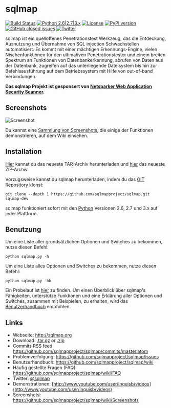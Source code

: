 # sqlmap

[![Build Status](https://api.travis-ci.org/sqlmapproject/sqlmap.svg?branch=master)](https://travis-ci.org/sqlmapproject/sqlmap) [![Python 2.6|2.7|3.x](https://img.shields.io/badge/python-2.6|2.7|3.x-yellow.svg)](https://www.python.org/) [![License](https://img.shields.io/badge/license-GPLv2-red.svg)](https://raw.githubusercontent.com/sqlmapproject/sqlmap/master/LICENSE) [![PyPI version](https://badge.fury.io/py/sqlmap.svg)](https://badge.fury.io/py/sqlmap) [![GitHub closed issues](https://img.shields.io/github/issues-closed-raw/sqlmapproject/sqlmap.svg?colorB=ff69b4)](https://github.com/sqlmapproject/sqlmap/issues?q=is%3Aissue+is%3Aclosed) [![Twitter](https://img.shields.io/badge/twitter-@sqlmap-blue.svg)](https://twitter.com/sqlmap)

sqlmap ist ein quelloffenes Penetrationstest Werkzeug, das die Entdeckung, Ausnutzung und Übernahme von SQL injection Schwachstellen automatisiert. Es kommt mit einer mächtigen Erkennungs-Engine, vielen Nischenfunktionen für den ultimativen Penetrationstester und einem breiten Spektrum an Funktionen von Datenbankerkennung, abrufen von Daten aus der Datenbank, zugreifen auf das unterliegende Dateisystem bis hin zur Befehlsausführung auf dem Betriebssystem mit Hilfe von out-of-band Verbindungen.

**Das sqlmap Projekt ist gesponsert von [Netsparker Web Application Security Scanner](https://www.netsparker.com/scan-website-security-issues/?utm_source=sqlmap.org&utm_medium=banner&utm_campaign=github).**

Screenshots
---

![Screenshot](https://raw.github.com/wiki/sqlmapproject/sqlmap/images/sqlmap_screenshot.png)

Du kannst eine [Sammlung von Screenshots](https://github.com/sqlmapproject/sqlmap/wiki/Screenshots), die einige der Funktionen demonstrieren, auf dem Wiki einsehen.

Installation
---

[Hier](https://github.com/sqlmapproject/sqlmap/tarball/master) kannst du das neueste TAR-Archiv herunterladen und [hier](https://github.com/sqlmapproject/sqlmap/zipball/master) das neueste ZIP-Archiv.

Vorzugsweise kannst du sqlmap herunterladen, indem du das [GIT](https://github.com/sqlmapproject/sqlmap) Repository klonst:

    git clone --depth 1 https://github.com/sqlmapproject/sqlmap.git sqlmap-dev
    
sqlmap funktioniert sofort mit den [Python](http://www.python.org/download/) Versionen 2.6, 2.7 und 3.x auf jeder Plattform.

Benutzung
---

Um eine Liste aller grundsätzlichen Optionen und Switches zu bekommen, nutze diesen Befehl:

    python sqlmap.py -h
    
Um eine Liste alles Optionen und Switches zu bekommen, nutze diesen Befehl:

    python sqlmap.py -hh
    
Ein Probelauf ist [hier](https://asciinema.org/a/46601) zu finden. Um einen Überblick über sqlmap's Fähigkeiten, unterstütze Funktionen und eine Erklärung aller Optionen und Switches, zusammen mit Beispielen, zu erhalten, wird das [Benutzerhandbuch](https://github.com/sqlmapproject/sqlmap/wiki/Usage) empfohlen.

Links
---

* Webseite: http://sqlmap.org
* Download: [.tar.gz](https://github.com/sqlmapproject/sqlmap/tarball/master) or [.zip](https://github.com/sqlmapproject/sqlmap/zipball/master)
* Commits RSS feed: https://github.com/sqlmapproject/sqlmap/commits/master.atom
* Problemverfolgung: https://github.com/sqlmapproject/sqlmap/issues
* Benutzerhandbuch: https://github.com/sqlmapproject/sqlmap/wiki
* Häufig gestellte Fragen (FAQ): https://github.com/sqlmapproject/sqlmap/wiki/FAQ
* Twitter: [@sqlmap](https://twitter.com/sqlmap)
* Demonstrationen: [http://www.youtube.com/user/inquisb/videos](http://www.youtube.com/user/inquisb/videos)
* Screenshots: https://github.com/sqlmapproject/sqlmap/wiki/Screenshots